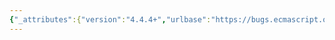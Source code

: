 ```yaml
---
{"_attributes":{"version":"4.4.4+","urlbase":"https://bugs.ecmascript.org/","maintainer":"dherman@mozilla.com"},"bug":{"bug_id":1872,"creation_ts":"2013-08-30 12:24:00 -0700","short_desc":"15.1.2.1: Lower case \"let\"","delta_ts":"2013-09-27 14:47:48 -0700","product":"Draft for 6th Edition","component":"editorial issue","version":"Rev 17: August 23, 2013 Draft","rep_platform":"All","op_sys":"All","bug_status":"RESOLVED","resolution":"FIXED","priority":"Normal","bug_severity":"normal","everconfirmed":true,"reporter":{"uid":"andrebargull","name":"André Bargull"},"assigned_to":{"uid":"allen","name":"Allen Wirfs-Brock"},"long_desc":[{"commentid":5284,"comment_count":0,"who":{"uid":"andrebargull","name":"André Bargull"},"bug_when":"2013-08-30 12:24:33 -0700","thetext":"15.1.2.1 eval (x), step 14c.\n\nChange \"let\" -> \"Let\""},{"commentid":5327,"comment_count":1,"who":{"uid":"allen","name":"Allen Wirfs-Brock"},"bug_when":"2013-09-09 10:59:47 -0700","thetext":"fixed in rev19 editor's draft"},{"commentid":5576,"comment_count":2,"who":{"uid":"allen","name":"Allen Wirfs-Brock"},"bug_when":"2013-09-27 14:47:48 -0700","thetext":"fixed in rev19"}]}}
---
```


